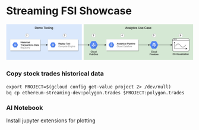 # Streaming FSI Showcase


![Architecture](images/architecture.png "Architecture")


### Copy stock trades historical data
```shell script
export PROJECT=$(gcloud config get-value project 2> /dev/null)
bq cp ethereum-streaming-dev:polygon.trades $PROJECT:polygon.trades
```

### AI Notebook

Install jupyter extensions for plotting
